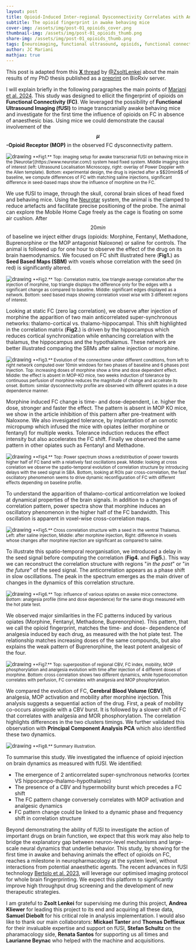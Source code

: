 ```yaml
---
layout: post
title: Opioid-Induced Inter-regional Dysconnectivity Correlates with Analgesia in Awake Mouse Brains
subtitle: The opioid fingerprint in awake behaving mice
cover-img: /assets/img/post-01_opioids_cover.png
thumbnail-img: /assets/img/post-01_opioids_thumb.png
share-img: /assets/img/post-01_opioids_thumb.png
tags: [neuroimaging, functional ultrasound, opioids, functional connectivity, awake mice]
author: JC Mariani
mathjax: true
---
```


This post is adapted from this [**X** thread](https://x.com/ZsoltLenkei/status/1818995234258157944) by [@ZsoltLenkei](https://x.com/ZsoltLenkei) about the main results of my PhD thesis published as a [preprint](https://www.biorxiv.org/content/10.1101/2024.07.30.604249v1) on BioRxiv server.

I will explain briefly in the following paragraphes the main points of [Mariani et al. 2024](https://JCMariani.github.io/05_Opioid-brains_Mariani). This study was designed to ellicit the fingerprint of opioids on **Functional Connectivity (FC)**. We leveraged the possibility of **Functional Ultrasound Imaging (fUSI)** to image transcranially awake behaving mice and investigate for the first time the influence of opioids on FC in absence of anaesthesic bias. Using mice we could demonstrate the causal involvement of the **$$\mu$$-Opioid Receptor (MOP)** in the observed FC dysconnectivity pattern.

<img src="https://JCMariani.github.io/assets/img/post-01_Twitter_thread_01.png" alt="drawing" class="center"/>
<small>**Fig1.** Top: imaging setup for awake transcranial fUSI on behaving mice in the [Neurotar](https://www.neurotar.com/) system head fixed system. Middle imaging slice of interest (left: Ultrasound Localisation Microscopy, right: overlay of Power Doppler with the Allen template). Bottom: experimental design, the drug is injected after a $$20min$$ of baseline, we compute differences of FC with matching saline injections, significant difference in seed-based maps show the influence of morphine on the FC.</small>

We use fUSI to image, through the skull, coronal brain slices of head fixed and behaving mice. Using the [Neurotar](https://www.neurotar.com/) system, the animal is the clamped to reduce artefacts and facilitate precise positioning of the probe. The animal can explore the Mobile Home Cage freely as the cage is floating on some air cushion. After $$20min$$ of baseline we inject either drugs (opioids: Morphine, Fentanyl, Methadone, Buprenorphine or the MOP antagonist Naloxone) or saline for controls. The animal is followed up for one hour to observe the effect of the drug on its brain haemodynamics. We focused on FC shift illustrated here (**Fig1.**) as **Seed Based Maps (SBM)** with voxels whose correlation with the seed (in red) is significantly altered.

<img src="https://JCMariani.github.io/assets/img/post-01_Twitter_thread_06.png" alt="drawing" class="center"/>
<small>**Fig2.** Top: Correlation matrix, low triangle average correlation after the injection of morphine, top triangle displays the difference only for the edges with a significant change as compared to baseline. Middle: significant edges displayed as a network. Bottom: seed based maps showing correlation voxel wise with 3 different regions of interest.</small>

Looking at static FC (zero lag correlation), we observe after injection of morphine the apparition of two main anticorrelated super-synchronous networks: thalamo-cortical vs. thalamo-hippocampal. This shift highlighted in the correlation matrix (**Fig2.**) is driven by the hippocampus which reduces cortical synchronization while enhancing correlation with the thalamus, the hippocampus and the hypothalamus. These network are better illustrated comparing the SBMs after saline injection or morphine.

<img src="https://JCMariani.github.io/assets/img/post-01_Twitter_thread_02.png" alt="drawing" class="center"/>
<small>**Fig3.** Evolution of the connectome under different conditions, from left to right network computed over 10min windows for two phases of baseline and 6 phases post injection. Top: increasing doses of morphine show a time and dose dependent effect. Middle: the effect is absent in MOP-KO mice, two weeks induction of tolerance by continuous perfusion of morphine reduces the magnitude of change and accelrate its onset. Bottom: similar dysconnectivity profile are observed with different opiates in a dose dependence manner.</small>

Morphine induced FC change is time- and dose-dependent, i.e. higher the dose, stronger and faster the effect. The pattern is absent in MOP KO mice, we show in the article inhibition of this pattern after pre-treatment with Naloxone. We also invesigated tolerance, by implantation of an osmotic micropump which infused the mice with opiates (either morphine or fentanyl) for multiple weeks. Tolerance induction reduces the effect intensity but also accelerates the FC shift. Finally we observed the same pattern in other opiates such as Fentanyl and Methadone.

<img src="https://JCMariani.github.io/assets/img/post-01_Twitter_thread_03.png" alt="drawing" class="center"/>
<small>**Fig4.** Top: Power spectrum shows a redistribution of power towards higher half of FC band with a relatively fast oscillations peak. Middle: looking at cross corelation we observe the spatio-temporal evolution of correlation structure by introducing delays with the seed signal in SBA. Bottom, looking at ROIs pair cross-correlation, the fast oscillatory phenomenon seems to drive dynamic reconfiguration of FC with different effects depending on baseline profile.</small>

To understand the apparition of thalamo-cortical anticorrelation we looked at dynamical properties of the brain signals. In addition to a changes of correlation pattern, power spectra show that morphine induces an oscillatory phenomenon in the higher half of the FC bandwidth. This oscillation is apparent in voxel-wise cross-correlation maps. 

<img src="https://JCMariani.github.io/assets/img/post-01_WTM70-saline_avg-avg-signif_ROI-VThal_100ms_compressed_slowed_resized_compressed.gif" alt="drawing" class="center"/>
<small>**Fig5.** Cross correlation structure with a seed in the ventral Thalamus. Left: after saline injection, Middle: after morphine injection, Right: difference in voxels whose changes after morphine injection are significant as compared to saline.</small>

To illustrate this spatio-temporal reorganisation, we introduced a delay in the seed signal before computing the correlation (**Fig4.** and **Fig5.**). This way we can reconstruct the correlation structure with regions "*in the past*" or "*in the future*" of the seed signal. The anticorrelation appears as a phase shift in slow oscillations. The peak in the spectrum emerges as the main driver of changes in the dynamics of this correlation structure.

<img src="https://JCMariani.github.io/assets/img/post-01_Twitter_thread_04.png" alt="drawing" class="center"/>
<small>**Fig6.** Top: influence of various opiates on awake mice connectome. Bottom: analgesia profile (time and dose dependence) for the same drugs measured with the hot plate test.</small>

We observed major similarities in the FC patterns induced by various opiates (Morphine, Fentanyl, Methadone, Buprenorphine). This pattern, that we call the opioid fingerprint, matches the time- and dose- dependence of analgesia induced by each drug, as measured with the hot plate test. The relationship matches increasing doses of the same compounds, but also explains the weak pattern of Buprenorphine, the least potent analgesic of the four.

<img src="https://JCMariani.github.io/assets/img/post-01_Twitter_thread_05.png" alt="drawing" class="center"/>
<small>**Fig7.** Top: superposition of regional CBV, FC index, mobility, MOP phosphorylation and analgesia evolution with time after injection of 4 different doses of morphine. Bottom: cross correlation shows two different dynamics, while hyperlocomotion correlates with perfusion, FC correlates with analgesia and MOP phosphorylation.</small>

We compared the evolution of FC, **Cerebral Blood Volume (CBV)**,  analgesia, MOP activation and mobility after morphine injection. This analysis suggests a sequential action of the drug. First, a peak of mobility co-occurs alongside with a CBV burst. It is followed by a slower shift of FC that correlates with analgesia and MOR phosphorylation. The correlation highlights differences in the two clusters timings. We further validated this observation with **Principal Component Analysis PCA** which also identified these two dynamics.

<img src="https://JCMariani.github.io/assets/img/post-01_Twitter_thread_00.png" alt="drawing" class="center"/>
<small>**Fig8.** Summary illustration.</small>

To summarise this study. We investigated the influence of opioid injection on brain dynamics as measured with fUSI. We identified:

- The emergence of 2 anticorrelated super-synchronous networks (cortex VS hippocampo-thalamo-hypothalamic)
- The presence of a CBV and hypermobility burst which precedes a FC shift
- The FC pattern change conversely correlates with MOP activation and analgesic dynamics
- FC pattern change could be linked to a dynamic phase and frequency shift in correlation structure

Beyond demonstrating the ability of fUSI to investigate the action of important drugs on brain function, we expect that this work may also help to bridge the explanatory gap between neuron-level mechanisms and large-scale neural dynamics that underlie behavior. This study, by showing for the first time in awake and behaving animals the effect of opioids on FC, reaches a milestone in neuropharmacology at the system level, without interactions from potential anaesthetic agents. The recent advances in fUSI technology [Bertolo et al. 2023](https://direct.mit.edu/imag/article/doi/10.1162/imag_a_00030/117893/High-sensitivity-mapping-of-brain-wide-functional), will leverage our optimised imaging protocol for whole brain fingerprinting. We expect this platform to significantly improve high throughput drug screening and the development of new therapeutic strategies.

I am grateful to **Zsolt Lenkei** for supervising me during this project, **Andrea Kliewer** for leading this project to its end and acquiring all these data, **Samuel Diebolt** for his critical role in analysis implementation. I would also like to thank our main collaborators: **Mickael Tanter** and **Thomas Deffieux** for their invaluable expertise and support on fUSI, **Stefan Schultz** on the pharamacology side, **Renata Santos** for supporting us all times and **Laurianne Beynac** who helped with the machine and acquisitions.


